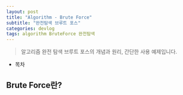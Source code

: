 ```yaml
---
layout: post
title: "Algorithm - Brute Force"
subtitle: "완전탐색 브루트 포스"
categories: devlog
tags: algorithm BruteForce 완전탐색
---
```


> 알고리즘 완전 탐색 브루트 포스의 개념과 원리, 간단한 사용 예제입니다.

- 목차

## Brute Force란?
